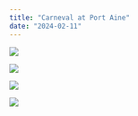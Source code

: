 ```yaml
---
title: "Carneval at Port Aine"
date: "2024-02-11"
---
```


![](images/20240211_0941594944607636716494898-461x1024.jpg)

![](images/20240211_0941451196860206253934297-461x1024.jpg)

![](images/20240211_1034577834097887411261983-768x1024.jpg)

![](images/20240211_0942386297202900940602558-461x1024.jpg)
